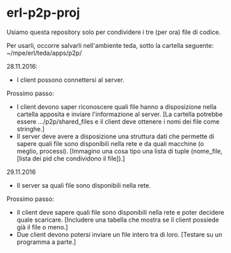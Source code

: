 # erl-p2p-proj

Usiamo questa repository solo per condividere i tre (per ora) file di codice.

Per usarli, occorre salvarli nell'ambiente teda, sotto la cartella seguente:
~/mpe/erl/teda/apps/p2p/

28.11.2016:
- I client possono connettersi al server.

Prossimo passo:
- I client devono saper riconoscere quali file hanno a disposizione nella cartella apposita e inviare l'informazione al server.
[La cartella potrebbe essere .../p2p/shared_files e il client deve ottenere i nomi dei file come stringhe.]
- Il server deve avere a disposizione una struttura dati che permette di sapere quali file sono disponibili nella rete e da quali macchine (o meglio, processi).
[Immagino una cosa tipo una lista di tuple (nome_file,[lista dei pid che condividono il file]).]

29.11.2016
- Il server sa quali file sono disponibili nella rete.

Prossimo passo:
- Il client deve sapere quali file sono disponibili nella rete e poter decidere quale scaricare.
[Includere una tabella che mostra se il client possiede già il file o meno.]
- Due client devono potersi inviare un file intero tra di loro.
[Testare su un programma a parte.]
